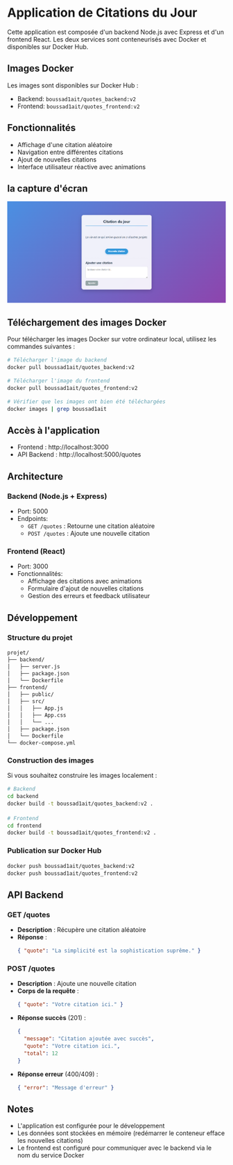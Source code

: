 # Application de Citations du Jour

Cette application est composée d'un backend Node.js avec Express et d'un frontend React. Les deux services sont conteneurisés avec Docker et disponibles sur Docker Hub.


## Images Docker

Les images sont disponibles sur Docker Hub :
- Backend: `boussad1ait/quotes_backend:v2`
- Frontend: `boussad1ait/quotes_frontend:v2`

## Fonctionnalités

- Affichage d'une citation aléatoire
- Navigation entre différentes citations
- Ajout de nouvelles citations
- Interface utilisateur réactive avec animations

## la capture d'écran

![Aperçu de l'application](capture_test.png)

## Téléchargement des images Docker

Pour télécharger les images Docker sur votre ordinateur local, utilisez les commandes suivantes :

```bash
# Télécharger l'image du backend
docker pull boussad1ait/quotes_backend:v2
```
```bash
# Télécharger l'image du frontend
docker pull boussad1ait/quotes_frontend:v2
```
```bash
# Vérifier que les images ont bien été téléchargées
docker images | grep boussad1ait
```


## Accès à l'application

- Frontend : http://localhost:3000
- API Backend : http://localhost:5000/quotes

## Architecture

### Backend (Node.js + Express)

- Port: 5000
- Endpoints:
  - `GET /quotes` : Retourne une citation aléatoire
  - `POST /quotes` : Ajoute une nouvelle citation

### Frontend (React)

- Port: 3000
- Fonctionnalités:
  - Affichage des citations avec animations
  - Formulaire d'ajout de nouvelles citations
  - Gestion des erreurs et feedback utilisateur

## Développement

### Structure du projet

```
projet/
├── backend/
│   ├── server.js
│   ├── package.json
│   └── Dockerfile
├── frontend/
│   ├── public/
│   ├── src/
│   │   ├── App.js
│   │   ├── App.css
│   │   └── ...
│   ├── package.json
│   └── Dockerfile
└── docker-compose.yml
```

### Construction des images

Si vous souhaitez construire les images localement :

```bash
# Backend
cd backend
docker build -t boussad1ait/quotes_backend:v2 .

# Frontend
cd frontend
docker build -t boussad1ait/quotes_frontend:v2 .
```

### Publication sur Docker Hub

```bash
docker push boussad1ait/quotes_backend:v2
docker push boussad1ait/quotes_frontend:v2
```

## API Backend

### GET /quotes
- **Description** : Récupère une citation aléatoire
- **Réponse** : 
  ```json
  { "quote": "La simplicité est la sophistication suprême." }
  ```

### POST /quotes
- **Description** : Ajoute une nouvelle citation
- **Corps de la requête** : 
  ```json
  { "quote": "Votre citation ici." }
  ```
- **Réponse succès** (201) : 
  ```json
  { 
    "message": "Citation ajoutée avec succès", 
    "quote": "Votre citation ici.",
    "total": 12 
  }
  ```
- **Réponse erreur** (400/409) : 
  ```json
  { "error": "Message d'erreur" }
  ```

## Notes

- L'application est configurée pour le développement
- Les données sont stockées en mémoire (redémarrer le conteneur efface les nouvelles citations)
- Le frontend est configuré pour communiquer avec le backend via le nom du service Docker